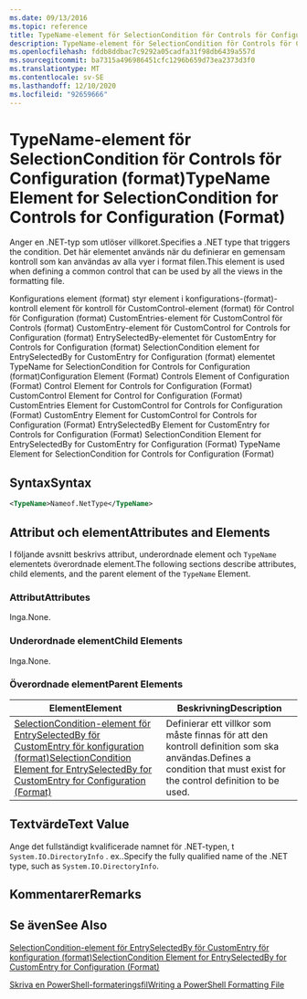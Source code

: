 ```yaml
---
ms.date: 09/13/2016
ms.topic: reference
title: TypeName-element för SelectionCondition för Controls för Configuration (format)
description: TypeName-element för SelectionCondition för Controls för Configuration (format)
ms.openlocfilehash: fddb8ddbac7c9292a05cadfa31f98db6439a557d
ms.sourcegitcommit: ba7315a496986451cfc1296b659d73ea2373d3f0
ms.translationtype: MT
ms.contentlocale: sv-SE
ms.lasthandoff: 12/10/2020
ms.locfileid: "92659666"
---
```

# <a name="typename-element-for-selectioncondition-for-controls-for-configuration-format"></a><span data-ttu-id="69a9f-103">TypeName-element för SelectionCondition för Controls för Configuration (format)</span><span class="sxs-lookup"><span data-stu-id="69a9f-103">TypeName Element for SelectionCondition for Controls for Configuration (Format)</span></span>

<span data-ttu-id="69a9f-104">Anger en .NET-typ som utlöser villkoret.</span><span class="sxs-lookup"><span data-stu-id="69a9f-104">Specifies a .NET type that triggers the condition.</span></span> <span data-ttu-id="69a9f-105">Det här elementet används när du definierar en gemensam kontroll som kan användas av alla vyer i format filen.</span><span class="sxs-lookup"><span data-stu-id="69a9f-105">This element is used when defining a common control that can be used by all the views in the formatting file.</span></span>

<span data-ttu-id="69a9f-106">Konfigurations element (format) styr element i konfigurations-(format)-kontroll element för kontroll för CustomControl-element (format) för Control för Configuration (format) CustomEntries-element för CustomControl för Controls (format) CustomEntry-element för CustomControl for Controls for Configuration (format) EntrySelectedBy-elementet för CustomEntry for Controls for Configuration (format) SelectionCondition element for EntrySelectedBy for CustomEntry for Configuration (format) elementet TypeName for SelectionCondition for Controls for Configuration (format)</span><span class="sxs-lookup"><span data-stu-id="69a9f-106">Configuration Element (Format) Controls Element of Configuration (Format) Control Element for Controls for Configuration (Format) CustomControl Element for Control for Configuration (Format) CustomEntries Element for CustomControl for Controls for Configuration (Format) CustomEntry Element for CustomControl for Controls for Configuration (Format) EntrySelectedBy Element for CustomEntry for Controls for Configuration (Format) SelectionCondition Element for EntrySelectedBy for CustomEntry for Configuration (Format) TypeName Element for SelectionCondition for Controls for Configuration (Format)</span></span>

## <a name="syntax"></a><span data-ttu-id="69a9f-107">Syntax</span><span class="sxs-lookup"><span data-stu-id="69a9f-107">Syntax</span></span>

```xml
<TypeName>Nameof.NetType</TypeName>

```

## <a name="attributes-and-elements"></a><span data-ttu-id="69a9f-108">Attribut och element</span><span class="sxs-lookup"><span data-stu-id="69a9f-108">Attributes and Elements</span></span>

<span data-ttu-id="69a9f-109">I följande avsnitt beskrivs attribut, underordnade element och `TypeName` elementets överordnade element.</span><span class="sxs-lookup"><span data-stu-id="69a9f-109">The following sections describe attributes, child elements, and the parent element of the `TypeName` Element.</span></span>

### <a name="attributes"></a><span data-ttu-id="69a9f-110">Attribut</span><span class="sxs-lookup"><span data-stu-id="69a9f-110">Attributes</span></span>

<span data-ttu-id="69a9f-111">Inga.</span><span class="sxs-lookup"><span data-stu-id="69a9f-111">None.</span></span>

### <a name="child-elements"></a><span data-ttu-id="69a9f-112">Underordnade element</span><span class="sxs-lookup"><span data-stu-id="69a9f-112">Child Elements</span></span>

<span data-ttu-id="69a9f-113">Inga.</span><span class="sxs-lookup"><span data-stu-id="69a9f-113">None.</span></span>

### <a name="parent-elements"></a><span data-ttu-id="69a9f-114">Överordnade element</span><span class="sxs-lookup"><span data-stu-id="69a9f-114">Parent Elements</span></span>

|<span data-ttu-id="69a9f-115">Element</span><span class="sxs-lookup"><span data-stu-id="69a9f-115">Element</span></span>|<span data-ttu-id="69a9f-116">Beskrivning</span><span class="sxs-lookup"><span data-stu-id="69a9f-116">Description</span></span>|
|-------------|-----------------|
|[<span data-ttu-id="69a9f-117">SelectionCondition-element för EntrySelectedBy för CustomEntry för konfiguration (format)</span><span class="sxs-lookup"><span data-stu-id="69a9f-117">SelectionCondition Element for EntrySelectedBy for CustomEntry for Configuration (Format)</span></span>](./selectioncondition-element-for-entryselectedby-for-controls-for-configuration-format.md)|<span data-ttu-id="69a9f-118">Definierar ett villkor som måste finnas för att den kontroll definition som ska användas.</span><span class="sxs-lookup"><span data-stu-id="69a9f-118">Defines a condition that must exist for the control definition to be used.</span></span>|

## <a name="text-value"></a><span data-ttu-id="69a9f-119">Textvärde</span><span class="sxs-lookup"><span data-stu-id="69a9f-119">Text Value</span></span>

<span data-ttu-id="69a9f-120">Ange det fullständigt kvalificerade namnet för .NET-typen, t `System.IO.DirectoryInfo` . ex..</span><span class="sxs-lookup"><span data-stu-id="69a9f-120">Specify the fully qualified name of the .NET type, such as `System.IO.DirectoryInfo`.</span></span>

## <a name="remarks"></a><span data-ttu-id="69a9f-121">Kommentarer</span><span class="sxs-lookup"><span data-stu-id="69a9f-121">Remarks</span></span>

## <a name="see-also"></a><span data-ttu-id="69a9f-122">Se även</span><span class="sxs-lookup"><span data-stu-id="69a9f-122">See Also</span></span>

[<span data-ttu-id="69a9f-123">SelectionCondition-element för EntrySelectedBy för CustomEntry för konfiguration (format)</span><span class="sxs-lookup"><span data-stu-id="69a9f-123">SelectionCondition Element for EntrySelectedBy for CustomEntry for Configuration (Format)</span></span>](./selectioncondition-element-for-entryselectedby-for-controls-for-configuration-format.md)

[<span data-ttu-id="69a9f-124">Skriva en PowerShell-formateringsfil</span><span class="sxs-lookup"><span data-stu-id="69a9f-124">Writing a PowerShell Formatting File</span></span>](./writing-a-powershell-formatting-file.md)
